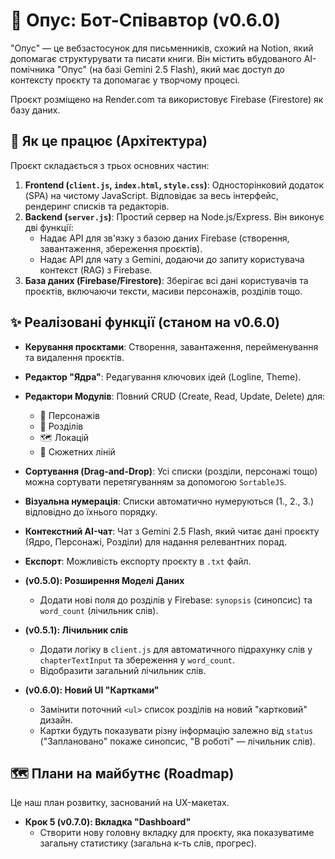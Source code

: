 # 📖 Опус: Бот-Співавтор (v0.6.0)

"Опус" — це вебзастосунок для письменників, схожий на Notion, який допомагає структурувати та писати книги. Він містить вбудованого АІ-помічника "Опус" (на базі Gemini 2.5 Flash), який має доступ до контексту проєкту та допомагає у творчому процесі.

Проєкт розміщено на Render.com та використовує Firebase (Firestore) як базу даних.

## 🚀 Як це працює (Архітектура)

Проєкт складається з трьох основних частин:

1.  **Frontend (`client.js`, `index.html`, `style.css`)**: Односторінковий додаток (SPA) на чистому JavaScript. Відповідає за весь інтерфейс, рендеринг списків та редакторів.
2.  **Backend (`server.js`)**: Простий сервер на Node.js/Express. Він виконує дві функції:
    * Надає API для зв'язку з базою даних Firebase (створення, завантаження, збереження проєктів).
    * Надає API для чату з Gemini, додаючи до запиту користувача контекст (RAG) з Firebase.
3.  **База даних (Firebase/Firestore)**: Зберігає всі дані користувачів та проєктів, включаючи тексти, масиви персонажів, розділів тощо.

##  ✨ Реалізовані функції (станом на v0.6.0)

* **Керування проєктами**: Створення, завантаження, перейменування та видалення проєктів.
* **Редактор "Ядра"**: Редагування ключових ідей (Logline, Theme).
* **Редактори Модулів**: Повний CRUD (Create, Read, Update, Delete) для:
    * 👥 Персонажів
    * 📝 Розділів
    * 🗺️ Локацій
    * 🧵 Сюжетних ліній
* **Сортування (Drag-and-Drop)**: Усі списки (розділи, персонажі тощо) можна сортувати перетягуванням за допомогою `SortableJS`.
* **Візуальна нумерація**: Списки автоматично нумеруються (1., 2., 3.) відповідно до їхнього порядку.
* **Контекстний AI-чат**: Чат з Gemini 2.5 Flash, який читає дані проєкту (Ядро, Персонажі, Розділи) для надання релевантних порад.
* **Експорт**: Можливість експорту проєкту в `.txt` файл.

* **(v0.5.0): Розширення Моделі Даних**
    * Додати нові поля до розділів у Firebase: `synopsis` (синопсис) та `word_count` (лічильник слів).

* **(v0.5.1): Лічильник слів**
    * Додати логіку в `client.js` для автоматичного підрахунку слів у `chapterTextInput` та збереження у `word_count`.
    * Відобразити загальний лічильник слів.

* **(v0.6.0): Новий UI "Картками"**
    * Замінити поточний `<ul>` список розділів на новий "картковий" дизайн.
    * Картки будуть показувати різну інформацію залежно від `status` ("Заплановано" покаже синопсис, "В роботі" — лічильник слів).


## 🗺️ Плани на майбутнє (Roadmap)

Це наш план розвитку, заснований на UX-макетах.

* **Крок 5 (v0.7.0): Вкладка "Dashboard"**
    * Створити нову головну вкладку для проєкту, яка показуватиме загальну статистику (загальна к-ть слів, прогрес).
